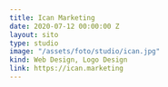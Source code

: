 ```yaml
---
title: Ican Marketing
date: 2020-07-12 00:00:00 Z
layout: sito
type: studio
image: "/assets/foto/studio/ican.jpg"
kind: Web Design, Logo Design
link: https://ican.marketing
---
```


